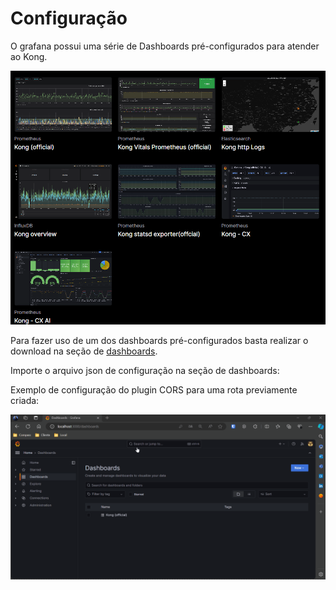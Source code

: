 # Configuração

O grafana possui uma série de Dashboards pré-configurados para atender ao Kong.

![Grafana](/docs/assets/img/gateway/kong/integrations/grafana.png)

Para fazer uso de um dos dashboards pré-configurados basta realizar o download na seção de [dashboards](https://grafana.com/grafana/dashboards/).

Importe o arquivo json de configuração na seção de dashboards:

Exemplo de configuração do plugin CORS para uma rota previamente criada:

![Grafana](/docs/assets/gifs/kong/integrations/grafana.gif)
